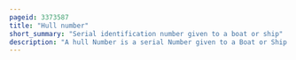 ```yaml
---
pageid: 3373587
title: "Hull number"
short_summary: "Serial identification number given to a boat or ship"
description: "A hull Number is a serial Number given to a Boat or Ship. For the military, a lower Number Implies an older Vessel. For civil Use the Hin is used to trace the Boat's History. The exact Usage Varies by Country and Type."
---
```

